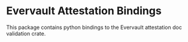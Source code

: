 # Evervault Attestation Bindings

This package contains python bindings to the Evervault attestation doc validation crate.
